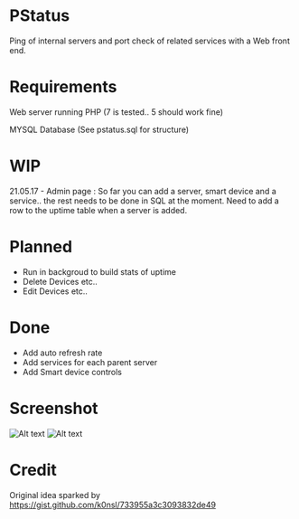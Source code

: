# PStatus
Ping of internal servers and port check of related services with a Web front end.

# Requirements
Web server running PHP (7 is tested.. 5 should work fine)

MYSQL Database (See pstatus.sql for structure)

# WIP

21.05.17 - Admin page : So far you can add a server, smart device and a service.. the rest needs to be done in SQL at the moment.
Need to add a row to the uptime table when a server is added.

# Planned
* Run in backgroud to build stats of uptime
* Delete Devices etc..
* Edit Devices etc..


# Done
* Add auto refresh rate
* Add services for each parent server
* Add Smart device controls

# Screenshot
![Alt text](/../screenshots/pstatus.png?raw=true "Main Screen")
![Alt text](/../screenshots/pstatus2.png?raw=true "Service Screen")

# Credit 
Original idea sparked by https://gist.github.com/k0nsl/733955a3c3093832de49

